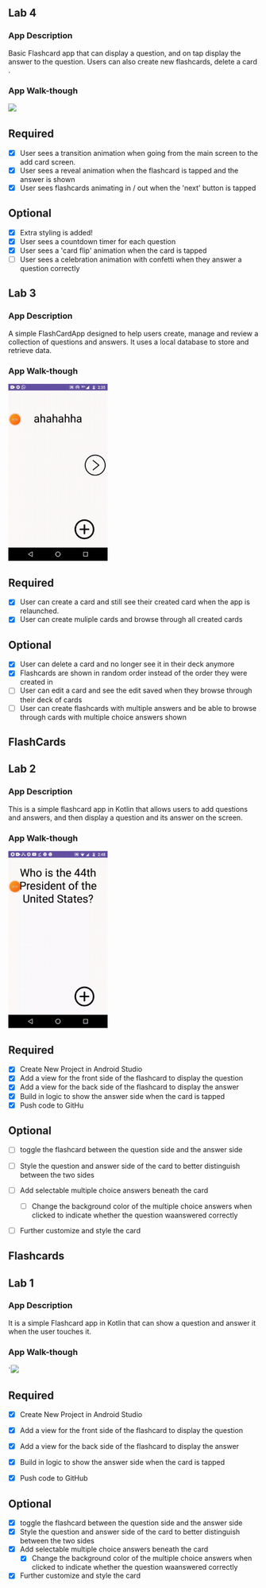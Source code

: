 ## Lab 4

### App Description
Basic Flashcard app that can display a question, and on tap display the answer to the question. Users can also create new flashcards, delete a card .

### App Walk-though


<img src="https://github.com/Vico509/FlashCards/blob/master/flashcardlab4_required.gif" width=200><br>

## Required
- [x] User sees a transition animation when going from the main screen to the add card screen.
- [x] User sees a reveal animation when the flashcard is tapped and the answer is shown
- [x] User sees flashcards animating in / out when the 'next' button is tapped

## Optional
- [x] Extra styling is added!
- [x] User sees a countdown timer for each question
- [x] User sees a 'card flip' animation when the card is tapped
- [ ] User sees a celebration animation with confetti when they answer a question correctly

## Lab 3

### App Description
A simple FlashCardApp designed to help users create, manage and review a collection of questions and answers. It uses a local database to store and retrieve data.

### App Walk-though

<img src="https://github.com/Vico509/FlashCards/blob/master/lab3_optional.gif" width=200><br>

## Required
- [x] User can create a card and still see their created card when the app is relaunched.
- [x] User can create muliple cards and browse through all created cards

## Optional
- [x] User can delete a card and no longer see it in their deck anymore
- [x] Flashcards are shown in random order instead of the order they were created in
- [ ] User can edit a card and see the edit saved when they browse through their deck of cards
- [ ] User can create flashcards with multiple answers and be able to browse through cards with multiple choice answers shown

## FlashCards

## Lab 2

### App Description
This is a simple flashcard app in Kotlin  that allows users to add questions and answers, and then display a question and its answer on the screen.

### App Walk-though

<img src="https://github.com/Vico509/FlashCards/blob/master/card_lab2_required1.gif" width=200><br>



## Required
- [x] Create New Project in Android Studio
- [x] Add a view for the front side of the flashcard to display the question
- [x] Add a view for the back side of the flashcard to display the answer
- [x] Build in logic to show the answer side when the card is tapped
- [x] Push code to GitHu
## Optional
- [ ] toggle the flashcard between the question side and the answer side
- [ ] Style the question and answer side of the card to better distinguish between the two sides
- [ ] Add selectable multiple choice answers beneath the card
   - [ ] Change the background color of the multiple choice answers when clicked to indicate whether the question waanswered correctly
- [ ] Further customize and style the card




## Flashcards

## Lab 1

### App Description
It is a simple Flashcard app in Kotlin that can show a question and answer it when the user touches it.

### App Walk-though
`<img src="https://i.imgur.com/k5CKb4N.gif" width=200><br>

## Required
- [x] Create New Project in Android Studio
- [x] Add a view for the front side of the flashcard to display the question
- [x] Add a view for the back side of the flashcard to display the answer
- [x] Build in logic to show the answer side when the card is tapped
- [x] Push code to GitHub


## Optional
- [x] toggle the flashcard between the question side and the answer side
- [x] Style the question and answer side of the card to better distinguish between the two sides
- [x] Add selectable multiple choice answers beneath the card
   - [x] Change the background color of the multiple choice answers when clicked to indicate whether the question waanswered correctly
- [x] Further customize and style the card
